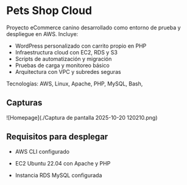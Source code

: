 # Pets Shop Cloud

Proyecto eCommerce canino desarrollado como entorno de prueba y despliegue en AWS. Incluye:

- WordPress personalizado con carrito propio en PHP
- Infraestructura cloud con EC2, RDS y S3
- Scripts de automatización y migración
- Pruebas de carga y monitoreo básico
- Arquitectura con VPC y subredes seguras

Tecnologías: AWS, Linux, Apache, PHP, MySQL, Bash, 

## Capturas
![Homepage](./Captura de pantalla 2025-10-20 120210.png)

## Requisitos para desplegar
- AWS CLI configurado
- EC2 Ubuntu 22.04 con Apache y PHP

- Instancia RDS MySQL configurada
